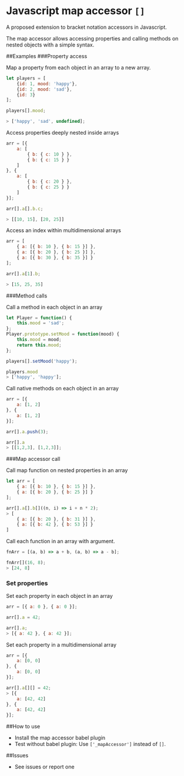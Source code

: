 # Javascript map accessor `[]`
A proposed extension to bracket notation accessors in Javascript.

The map accessor allows accessing properties and calling methods on nested objects with a simple syntax. 

##Examples
###Property access

Map a property from each object in an array to a new array.
```js
let players = [
    {id: 1, mood: 'happy'},
    {id: 2, mood: 'sad'},
    {id: 3}
];
```
```js
players[].mood;

> ['happy', 'sad', undefined];
```


Access properties deeply nested inside arrays
```js
arr = [{
    a: [
        { b: { c: 10 } },
        { b: { c: 15 } }
    ]
}, {
    a: [
        { b: { c: 20 } },
        { b: { c: 25 } }
    ]
}];
```
```js
arr[].a[].b.c;

> [[10, 15], [20, 25]]
```


Access an index within multidimensional arrays
```js
arr = [
    { a: [{ b: 10 }, { b: 15 }] },
    { a: [{ b: 20 }, { b: 25 }] },
    { a: [{ b: 30 }, { b: 35 }] }
];
```
```js
arr[].a[1].b; 

> [15, 25, 35]
```


###Method calls

Call a method in each object in an array
```js
let Player = function() {
    this.mood = 'sad';
};
Player.prototype.setMood = function(mood) {
    this.mood = mood;
    return this.mood;
};
```
```js
players[].setMood('happy');

players.mood 
> ['happy', 'happy'];

```


Call native methods on each object in an array
```js
arr = [{
    a: [1, 2]
}, {
    a: [1, 2]
}];

```
```js
arr[].a.push(3);

arr[].a 
> [[1,2,3], [1,2,3]];
```


###Map accessor call

Call map function on nested properties in an array
```js
let arr = [
    { a: [{ b: 10 }, { b: 15 }] },
    { a: [{ b: 20 }, { b: 25 }] }
];
```
```js
arr[].a[].b[]((n, i) => i + n * 2);
> [
    { a: [{ b: 20 }, { b: 31 }] },
    { a: [{ b: 42 }, { b: 53 }] }
]
```


Call each function in an array with argument.
```js
fnArr = [(a, b) => a + b, (a, b) => a - b];
```
```js
fnArr[](16, 8); 
> [24, 8]

```


### Set properties

Set each property in each object in an array
```js
arr = [{ a: 0 }, { a: 0 }];
```
```js
arr[].a = 42;

arr[].a; 
> [{ a: 42 }, { a: 42 }];
```


Set each property in a multidimensional array

```js
arr = [{
    a: [0, 0]
}, {
    a: [0, 0]
}];

```
```js
arr[].a[][] = 42;
> [{
    a: [42, 42]
}, {
    a: [42, 42]
}];
```

##How to use
- Install the map accessor babel plugin
- Test without babel plugin: Use `['_mapAccessor']` instead of `[]`.

##Issues
- See issues or report one

